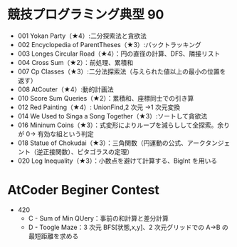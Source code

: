 # 競技プログラミング典型 90

- 001 Yokan Party（★4）:二分探索法と貪欲法
- 002 Encyclopedia of ParentTheses（★3）:バックトラッキング
- 003 Longes Circular Road（★4）：円の直径の計算、DFS、隣接リスト
- 004 Cross Sum（★2）：前処理、累積和
- 007 Cp Classes（★3）:二分法探索法（与えられた値以上の最小の位置を返す）
- 008 AtCouter（★4）:動的計画法
- 010 Score Sum Queries（★2）：累積和、座標同士での引き算
- 012 Red Painting（★4）: UnionFind,2 次元 →1 次元変換
- 014 We Used to Singa a Song Together（★3）:ソートして貪欲法
- 016 Mininum Coins（★3）：式変形によりループを減らしして全探索。余りが 0→ 有効な組という判定
- 018 Statue of Chokudai（★3）：三角関数（円運動の公式、アークタンジェント（逆正接関数）、ピタゴラスの定理）
- 020 Log Inequality（★3）：小数点を避けて計算する、BigInt を用いる

# AtCoder Beginer Contest

- 420
  - C - Sum of Min QUery：事前の和計算と差分計算
  - D - Toogle Maze：3 次元 BFS[状態,x,y]、2 次元グリッドでの A→B の最短距離を求める
